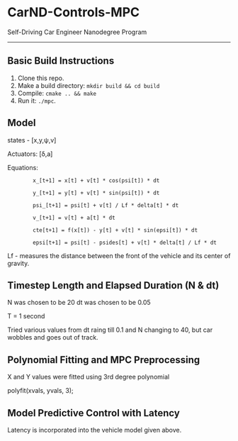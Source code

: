 # CarND-Controls-MPC
Self-Driving Car Engineer Nanodegree Program

---


## Basic Build Instructions


1. Clone this repo.
2. Make a build directory: `mkdir build && cd build`
3. Compile: `cmake .. && make`
4. Run it: `./mpc`.


## Model


states - [x,y,ψ,v]

Actuators: [δ,a]			

Equations:

            x_[t+1] = x[t] + v[t] * cos(psi[t]) * dt
			
			y_[t+1] = y[t] + v[t] * sin(psi[t]) * dt
			
			psi_[t+1] = psi[t] + v[t] / Lf * delta[t] * dt
			
			v_[t+1] = v[t] + a[t] * dt
			
			cte[t+1] = f(x[t]) - y[t] + v[t] * sin(epsi[t]) * dt
			
			epsi[t+1] = psi[t] - psides[t] + v[t] * delta[t] / Lf * dt
			

Lf - measures the distance between the front of the vehicle and its center of gravity.
			
			
## Timestep Length and Elapsed Duration (N & dt)

N was chosen to be 20
dt was chosen to be 0.05

T = 1 second

Tried various values from dt raing till 0.1 and N changing to 40, but car wobbles and goes out of track.


## Polynomial Fitting and MPC Preprocessing

X and Y values were fitted using 3rd degree polynomial

 polyfit(xvals, yvals, 3);
 
 
## Model Predictive Control with Latency

Latency is incorporated into the vehicle model given above.

 
 


			

